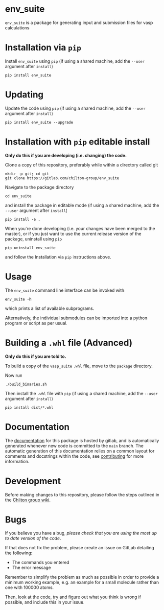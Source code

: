 # env_suite

`env_suite` is a package for generating input and submission files for vasp calculations

# Installation via `pip`

Install `env_suite` using `pip` (if using a shared machine, add the `--user` argument after `install`)

```
pip install env_suite
```

# Updating

Update the code using `pip` (if using a shared machine, add the `--user` argument after `install`)

```
pip install env_suite --upgrade
```

# Installation with `pip` editable install

**Only do this if you are developing (i.e. changing) the code.**

Clone a copy of this repository, preferably while within a directory called git

```
mkdir -p git; cd git
git clone https://gitlab.com/chilton-group/env_suite
```

Navigate to the package directory

```
cd env_suite
```

and install the package in editable mode (if using a shared machine, add the `--user` argument after `install`)

```
pip install -e .
```

When you're done developing (i.e. your changes have been merged to the master), 
or if you just want to use the current release version of the package, uninstall using `pip`

```
pip uninstall env_suite
```

and follow the Installation via `pip` instructions above.

# Usage

The `env_suite` command line interface can be invoked with 

```
env_suite -h
```

which prints a list of available subprograms.

Alternatively, the individual submodules can be imported into a python program or script as per usual.

# Building a `.whl` file (Advanced)

**Only do this if you are told to.**

To build a copy of the `vasp_suite` `.whl` file, move to the `package` directory.

Now run

```
./build_binaries.sh
```

Then install the `.whl` file with `pip` (if using a shared machine, add the `--user` argument after `install`)

```
pip install dist/*.whl
```

# Documentation

The [documentation](https://chilton-group.gitlab.io/env_suite/) for this package is hosted by gitlab, and is automatically generated whenever new code is committed to the `main` branch. The automatic generation of this documentation relies on a common layout for comments and docstrings within the code, see [contributing](https://gitlab.com/chilton-group/group-wiki/-/wikis/Contributing:-General) for more information.

# Development

Before making changes to this repository, please follow the steps outlined in the [Chilton group wiki](https://gitlab.com/chilton-group/group-wiki/-/wikis/Contributing:-General).

# Bugs

If you believe you have a bug, *please check that you are using the most up to date version of the code*. 

If that does not fix the problem, please create an issue on GitLab detailing the following:
 - The commands you entered
 - The error message

Remember to simplify the problem as much as possible in order to provide a minimum working example, e.g. an example for a small molecule rather than one with 100000 atoms.

Then, look at the code, try and figure out what you think is wrong if possible, and include this in your issue.
